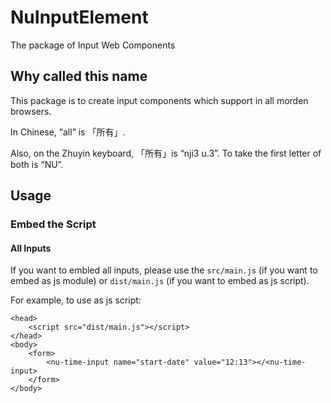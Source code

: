 # NuInputElement

The package of Input Web Components

## Why called this name

This package is to create input components which support in all morden browsers.

In Chinese, “all” is 「所有」. 

Also, on the Zhuyin keyboard, 「所有」is “nji3 u.3”. To take the first letter of both is “NU”.

## Usage

### Embed the Script

#### All Inputs

If you want to embled all inputs, please use the `src/main.js` (if you want to embed as js module) or `dist/main.js` (if you want to embed as js script).

For example, to use as js script: 

```
<head>
	<script src="dist/main.js"></script>
</head>
<body>
	<form>
		<nu-time-input name="start-date" value="12:13"></<nu-time-input>
	</form>
</body>
```

